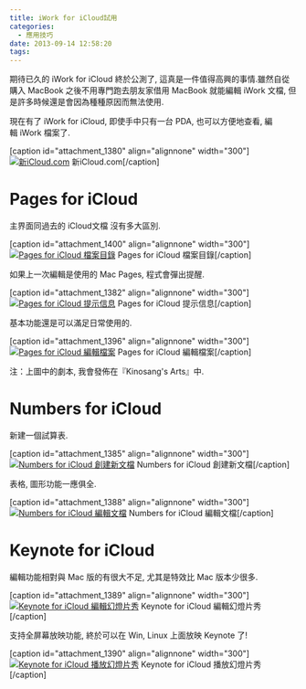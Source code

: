 ```yaml
---
title: iWork for iCloud試用
categories:
  - 應用技巧
date: 2013-09-14 12:58:20
tags:
---
```


期待已久的 iWork for iCloud 終於公測了, 這真是一件值得高興的事情.雖然自從購入 MacBook 之後不用專門跑去朋友家借用 MacBook 就能編輯 iWork 文檔, 但是許多時候還是會因為種種原因而無法使用.

現在有了 iWork for iCloud, 即使手中只有一台 PDA, 也可以方便地查看, 編輯 iWork 檔案了.

[caption id="attachment_1380" align="alignnone" width="300"][![新iCloud.com](/wp-content/uploads/2013/09/QQ20130920-1@2x-300x208.png)](/wp-content/uploads/2013/09/QQ20130920-1@2x-e1389272543366.png) 新iCloud.com[/caption]

<!--more-->

# Pages for iCloud

主界面同過去的 iCloud文檔 沒有多大區別.

[caption id="attachment_1400" align="alignnone" width="300"][![Pages for iCloud 檔案目錄](/wp-content/uploads/2013/09/QQ20130920-10@2x-300x208.png)](/wp-content/uploads/2013/09/QQ20130920-10@2x-e1389272869891.png) Pages for iCloud 檔案目錄[/caption]

如果上一次編輯是使用的 Mac Pages, 程式會彈出提醒.

[caption id="attachment_1382" align="alignnone" width="300"][![Pages for iCloud 提示信息](/wp-content/uploads/2013/09/QQ20130920-3@2x-300x260.png)](/wp-content/uploads/2013/09/QQ20130920-3@2x-e1389272559744.png) Pages for iCloud 提示信息[/caption]

基本功能還是可以滿足日常使用的.

[caption id="attachment_1396" align="alignnone" width="300"][![Pages for iCloud 編輯檔案](/wp-content/uploads/2013/09/QQ20130920-11@2x-300x260.png)](/wp-content/uploads/2013/09/QQ20130920-11@2x-e1389272885689.png) Pages for iCloud 編輯檔案[/caption]

注：上圖中的劇本, 我會發佈在『Kinosang's Arts』中.

# Numbers for iCloud

新建一個試算表.

[caption id="attachment_1385" align="alignnone" width="300"][![Numbers for iCloud 創建新文檔](/wp-content/uploads/2013/09/QQ20130920-6@2x-300x208.png)](/wp-content/uploads/2013/09/QQ20130920-6@2x-e1389272577129.png) Numbers for iCloud 創建新文檔[/caption]

表格, 圖形功能一應俱全.

[caption id="attachment_1388" align="alignnone" width="300"][![Numbers for iCloud 編輯文檔](/wp-content/uploads/2013/09/QQ20130920-7@2x-300x260.png)](/wp-content/uploads/2013/09/QQ20130920-7@2x-e1389272594511.png) Numbers for iCloud 編輯文檔[/caption]

# Keynote for iCloud

編輯功能相對與 Mac 版的有很大不足, 尤其是特效比 Mac 版本少很多.

[caption id="attachment_1389" align="alignnone" width="300"][![Keynote for iCloud 編輯幻燈片秀](/wp-content/uploads/2013/09/QQ20130920-8@2x-300x188.png)](/wp-content/uploads/2013/09/QQ20130920-8@2x-e1389272626981.png) Keynote for iCloud 編輯幻燈片秀[/caption]

支持全屏幕放映功能, 終於可以在 Win, Linux 上面放映 Keynote 了!

[caption id="attachment_1390" align="alignnone" width="300"][![Keynote for iCloud 播放幻燈片秀](/wp-content/uploads/2013/09/QQ20130920-9@2x-300x187.png)](/wp-content/uploads/2013/09/QQ20130920-9@2x-e1389272646195.png) Keynote for iCloud 播放幻燈片秀[/caption]
